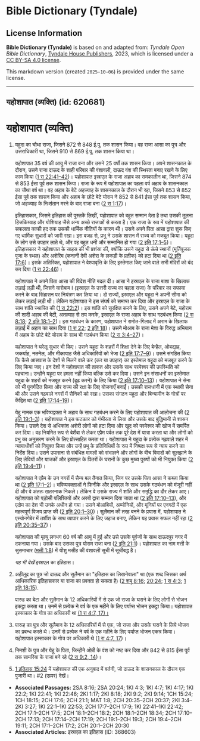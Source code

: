 # Bible Dictionary (Tyndale)

## License Information

**Bible Dictionary (Tyndale)** is based on and adapted from: _Tyndale Open Bible Dictionary_, [Tyndale House Publishers](https://tyndaleopenresources.com/), 2023, which is licensed under a [CC BY-SA 4.0 license](https://creativecommons.org/licenses/by-sa/4.0/legalcode.en).

This markdown version (created `2025-10-06`) is provided under the same license.



--------------------------------

## यहोशापात (व्यक्ति) (id: 620681)

यहोशापात (व्यक्ति)
==================

1. यहूदा का चौथा राजा, जिसने 872 से 848 ई.पू. तक शासन किया। वह राजा आसा का पुत्र और उत्तराधिकारी था, जिसने 910 से 869 ई.पू. तक शासन किया था।

    यहोशापात 35 वर्ष की आयु में राजा बना और उसने 25 वर्षों तक शासन किया। अपने शासनकाल के दौरान, उसने राजा दाऊद के शाही परिवार की वंशावली, दाऊद वंश की स्थिरता बनाए रखने के लिए काम किया ([1 रा 22:41–42](https://ref.ly/1Kgs22:41-1Kgs22:42))। यहोशापात इस्राएल के राजा अहाब का समकालीन था, जिसने 874 से 853 ईसा पूर्व तक शासन किया। राजा के रूप में यहोशापात का पहला वर्ष अहाब के शासनकाल का चौथा वर्ष था। वह अहाब के बेटे अहज्याह के शासनकाल के दौरान भी रहा, जिसने 853 से 852 ईसा पूर्व तक शासन किया और अहाब के छोटे बेटे योराम ने 852 से 841 ईसा पूर्व तक शासन किया, जो अहज्याह के निःसंतान मरने के बाद राजा बना ([2 रा 1:17](https://ref.ly/2Kgs1:17))।

    इतिहासकार, जिसने इतिहास की पुस्तकें लिखीं, यहोशापात को बहुत सम्मान देता है तथा उसकी तुलना हिजकिय्याह और योशियाह जैसे अन्य अच्छे राजाओं से करता है। एक राजा के रूप में यहोशापात की सफलता काफी हद तक उसकी धार्मिक नीतियों के कारण थी। उसने अपने पिता आसा द्वारा शुरू किए गए धार्मिक सुधारों को जारी रखा। इस वजह से, प्रभु ने उसके शासन में राज्य को मजबूत किया। यहूदा के लोग उसे उपहार लाते थे, और वह बहुत धनी और सम्मानित हो गया ([2 इति 17:1–5](https://ref.ly/2Chr17:1-2Chr17:5))। इतिहासकार ने यहोशापात के साहस की भी प्रशंसा की, क्योंकि उसने यहूदा से ऊंचे स्थानों (मूर्तिपूजक पूजा के स्थल) और अशेरिम (कनानी देवी अशेरा के लकड़ी के प्रतीक) को हटा दिया था ([2 इति 17:6](https://ref.ly/2Chr17:6))। इसके अतिरिक्त, यहोशापात ने वेश्यावृत्ति के लिए इस्तेमाल किए जाने वाले सभी मंदिरों को बंद कर दिया ([1 रा 22:46](https://ref.ly/1Kgs22:46))।

    यहोशापात ने अपने पिता आसा की विदेश नीति बदल दी। आसा ने इस्राएल के राजा बाशा के खिलाफ लड़ाई लड़ी थी, जिसने यारोबाम I (इस्राएल के उत्तरी राज्य का पहला राजा) के परिवार का सफाया करने के बाद सिंहासन पर नियंत्रण कर लिया था। दो राज्यों, इस्राएल और यहूदा ने अपनी सीमा को लेकर लड़ाई लड़ी थी। लेकिन यहोशापात ने इस संघर्ष को समाप्त कर दिया और इस्राएल के राजा के साथ शांति स्थापित की ([1 रा 22:2](https://ref.ly/1Kgs22:2))। इस शांति को सुरक्षित करने के लिए, उसने अपने बेटे, यहोराम की शादी अहाब की बेटी, अतल्याह से तय करके, इस्राएल के राजा अहाब के साथ गठबंधन किया ([2 रा 8:18](https://ref.ly/2Kgs8:18); [2 इति 18:1–2](https://ref.ly/2Chr18:1-2Chr18:2))। इस गठबंधन के कारण, यहोशापात ने रामोत\-गिलाद में अराम के खिलाफ लड़ाई में अहाब का साथ दिया ([1 रा 22](https://ref.ly/1Kgs22:1-1Kgs22:53); [2 इति 18](https://ref.ly/2Chr18:1-2Chr18:34))। उसने मोआब के राजा मेशा के विरुद्ध अभियान में अहाब के छोटे बेटे योराम के साथ भी गठबंधन किया ([2 रा 3:4–27](https://ref.ly/2Kgs3:4-2Kgs3:27))।

    यहोशापात ने घरेलू सुधार भी किए। उसने यहूदा के शहरों में शिक्षा देने के लिए बेन्हैल, ओबद्याह, जकर्याह, नतनेल, और मीकायाह जैसे अधिकारियों को भेजा ([2 इति 17:7–9](https://ref.ly/2Chr17:7-2Chr17:9))। उसने संगठित किया कि कैसे आसपास के देशों से मिलने वाले कर (कर या उपहार) का इस्तेमाल यहूदा को मजबूत करने के लिए किया जाए। इन देशों ने यहोशापात की ताकत और उसके साथ परमेश्वर की उपस्थिति को पहचाना। उन्होंने यहूदा पर हमला नहीं किया बल्कि उसे कर दिया। उसने इन संसाधनों का इस्तेमाल यहूदा के शहरों को मजबूत करने (दृढ़ करने) के लिए किया ([2 इति 17:10–13](https://ref.ly/2Chr17:10-2Chr17:13))। यहोशापात ने सेना को भी पुनर्गठित किया और राज्य की रक्षा के लिए योजनाएँ बनाईं। उसकी राजधानी में एक स्थायी सेना थी और उसने गढ़वाले नगरों में सैनिकों को रखा। उसका संगठन यहूदा और बिन्यामीन के गोत्रों पर केंद्रित था ([2 इति 17:14–19](https://ref.ly/2Chr17:14-2Chr17:19))।

    येहू नामक एक भविष्यद्वक्ता ने अहाब के साथ गठबंधन करने के लिए यहोशापात की आलोचना की ([2 इति 19:1–3](https://ref.ly/2Chr19:1-2Chr19:3))। यहोशापात ने इस फटकार को गंभीरता से लिया और उसके बाद बुद्धिमानी से शासन किया। उसने देश से अधिकांश अशेरी लोगों को हटा दिया और खुद को परमेश्वर की खोज में समर्पित कर दिया। वह नियमित रूप से बेर्शेबा से लेकर एप्रैम पर्वत तक पूरे देश में यात्रा करता था और लोगों को प्रभु का अनुसरण करने के लिए प्रोत्साहित करता था। यहोशापात ने यहूदा के प्रत्येक गढ़वाले शहर में न्यायाधीशों को नियुक्त किया और उन्हें प्रभु के प्रतिनिधियों के रूप में निष्पक्ष रूप से न्याय करने का निर्देश दिया। उसने उपासना से संबंधित मामलों को संभालने और लोगों के बीच विवादों को सुलझाने के लिए लेवियों और याजकों और इस्राएल के पितरों के घरानों के कुछ मुख्य पुरुषों को भी नियुक्त किया ([2 इति 19:4–11](https://ref.ly/2Chr19:4-2Chr19:11))।

    यहोशापात ने एप्रैम के उन नगरों में सैन्य बल तैनात किया, जिन पर उसके पिता आसा ने कब्ज़ा किया था ([2 इति 17:1–2](https://ref.ly/2Chr17:1-2Chr17:2))। भविष्यवक्ताओं ने फिनीके और इस्राएल के साथ उसके गठबंधन को मंजूरी नहीं दी और वे अंततः खतरनाक निकले। लेकिन वे उसके राज्य में शांति और समृद्धि का दौर लेकर आए। यहोशापात को पड़ोसी पलिश्तियों और अरबों द्वारा सम्मान दिया जाता था ([2 इति 17:10–13](https://ref.ly/2Chr17:10-2Chr17:13)), और एदोम का देश भी उनके अधीन हो गया। उसने मोआबियों, अम्मोनियों, और मूनियों पर एनगदी में एक महत्वपूर्ण विजय प्राप्त की ([2 इति 20:1–30](https://ref.ly/2Chr20:1-2Chr20:30))। सुलैमान की तरह बनने के प्रयास में, यहोशापात ने एस्योनगेबेर में तर्शीश के साथ व्यापार करने के लिए जहाज बनाए, लेकिन यह प्रयास सफल नहीं रहा ([2 इति 20:35–37](https://ref.ly/2Chr20:35-2Chr20:37))।

    यहोशापात की मृत्यु लगभग 60 वर्ष की आयु में हुई और उसे उसके पूर्वजों के साथ दाऊदपुर नगर में दफनाया गया। उसके बाद उसका पुत्र योराम राजा बना ([2 इति 21:1](https://ref.ly/2Chr21:1))। यहोशापात का नाम मत्ती के सुसमाचार ([मत्ती 1:8](https://ref.ly/Matt1:8)) में यीशु मसीह की वंशावली सूची में सूचीबद्ध है।

    *यह भी देखें* इस्राएल का इतिहास।

2. अहीलूद का पुत्र जो दाऊद और सुलैमान का "इतिहास का लिखनेवाला" था (एक शब्द जिसका अर्थ आधिकारिक इतिहासकार या राजा का प्रवक्ता हो सकता है) ([2 शमू 8:16](https://ref.ly/2Sam8:16); [20:24](https://ref.ly/2Sam20:24); [1 रा 4:3](https://ref.ly/1Kgs4:3); [1 इति 18:15](https://ref.ly/1Chr18:15)).

    पारुह का बेटा और सुलैमान के 12 अधिकारियों में से एक जो राजा के घराने के लिए लोगों से भोजन इकट्ठा करता था। उनमें से प्रत्येक ने वर्ष के एक महीने के लिए पर्याप्त भोजन इकट्ठा किया। यहोशापात इस्साकार के गोत्र का अधिकारी था [(1 रा 4:7, 17\)।](https://ref.ly/1Kgs4:7,1Kgs4:17)

3. पारूह का पुत्र और सुलैमान के 12 अधिकारियों में से एक, जो राजा और उसके घराने के लिये भोजन का प्रबन्ध करते थे। उनमें से प्रत्येक ने वर्ष के एक महीने के लिए पर्याप्त भोजन एकत्र किया। यहोशापात इस्साकार के गोत्र पर अधिकारी थे ([1 रा 4:7, 17](https://ref.ly/1Kgs4:7,1Kgs4:17))।
4. निमशी के पुत्र और येहू के पिता, जिन्होंने ओम्री के वंश को नष्ट कर दिया और 842 से 815 ईसा पूर्व तक सामरिया के राजा बने रहे ([2 रा 9:2, 14](https://ref.ly/2Kgs9:2,2Kgs9:14))।
5. [1 इतिहास 15:24](https://ref.ly/1Chr15:24) में यहोशापात की एक अनुवाद में वर्तनी, जो दाऊद के शासनकाल के दौरान एक पुजारी था। \#2 (ऊपर) देखें।

* **Associated Passages:** 2SA 8:16; 2SA 20:24; 1KI 4:3; 1KI 4:7; 1KI 4:17; 1KI 22:2; 1KI 22:41; 1KI 22:46; 2KI 1:17; 2KI 8:18; 2KI 9:2; 2KI 9:14; 1CH 15:24; 1CH 18:15; 2CH 17:6; 2CH 21:1; MAT 1:8; 2CH 20:35–2CH 20:37; 2KI 3:4–2KI 3:27; 1KI 22:1–1KI 22:53; 2CH 17:7–2CH 17:9; 1KI 22:41–1KI 22:42; 2CH 17:1–2CH 17:5; 2CH 18:1–2CH 18:2; 2CH 18:1–2CH 18:34; 2CH 17:10–2CH 17:13; 2CH 17:14–2CH 17:19; 2CH 19:1–2CH 19:3; 2CH 19:4–2CH 19:11; 2CH 17:1–2CH 17:2; 2CH 20:1–2CH 20:30
* **Associated Articles:** इस्राएल का इतिहास  (ID: 368603)

